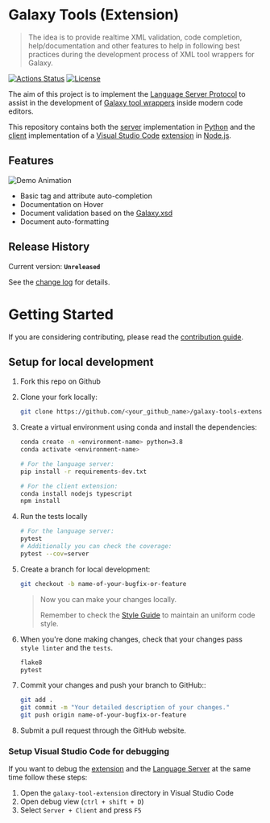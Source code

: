 # Galaxy Tools (Extension)

> The idea is to provide realtime XML validation, code completion, help/documentation and other features to help in following best practices during the development process of XML tool wrappers for Galaxy.

[![Actions Status](https://github.com/davelopez/galaxy-tools-extension/workflows/CI/badge.svg)](https://github.com/davelopez/galaxy-tools-extension/actions)
[![License](https://img.shields.io/badge/License-Apache%202.0-blue.svg)](https://opensource.org/licenses/Apache-2.0)

The aim of this project is to implement the [Language Server Protocol](https://microsoft.github.io/language-server-protocol/) to assist in the development of [Galaxy tool wrappers](https://docs.galaxyproject.org/en/latest/dev/schema.html) inside modern code editors.

This repository contains both the [server](https://github.com/davelopez/galaxy-tools-extension/tree/master/server) implementation in [Python](https://www.python.org/) and the [client](https://github.com/davelopez/galaxy-tools-extension/tree/master/client) implementation of a [Visual Studio Code](https://code.visualstudio.com/) [extension](https://marketplace.visualstudio.com/VSCode) in [Node.js](https://nodejs.org/en/).

## Features
![Demo Animation](../assets/features.gif?raw=true)
* Basic tag and attribute auto-completion 
* Documentation on Hover
* Document validation based on the [Galaxy.xsd](https://github.com/galaxyproject/galaxy/blob/dev/lib/galaxy/tool_util/xsd/galaxy.xsd)
* Document auto-formatting

## Release History

Current version: **``Unreleased``**

See the [change log](docs/CHANGELOG.md) for details.


# Getting Started
If you are considering contributing, please read the [contribution guide](docs/CONTRIBUTING.md).

## Setup for local development

1. Fork this repo on Github
2. Clone your fork locally:
    ````sh
    git clone https://github.com/<your_github_name>/galaxy-tools-extension.git
    ````
3. Create a virtual environment using conda and install the dependencies:

    ```sh
    conda create -n <environment-name> python=3.8
    conda activate <environment-name>

    # For the language server:
    pip install -r requirements-dev.txt

    # For the client extension:
    conda install nodejs typescript
    npm install
    ```
4. Run the tests locally
    ```sh
    # For the language server:
    pytest
    # Additionally you can check the coverage:
    pytest --cov=server
    ```

5. Create a branch for local development:

    ```sh
    git checkout -b name-of-your-bugfix-or-feature
    ```
    >Now you can make your changes locally.
    >
    >Remember to check the [Style Guide](#style-guide) to maintain an uniform code style.

6. When you're done making changes, check that your changes pass ``style linter`` and the ``tests``.
    ```sh
    flake8
    pytest
    ```

7. Commit your changes and push your branch to GitHub::
    ```sh
    git add .
    git commit -m "Your detailed description of your changes."
    git push origin name-of-your-bugfix-or-feature
    ```

8. Submit a pull request through the GitHub website.

### Setup Visual Studio Code for debugging
If you want to debug the [extension](../client) and the [Language Server](../server) at the same time follow these steps:
1. Open the `galaxy-tool-extension` directory in Visual Studio Code
2. Open debug view (`ctrl + shift + D`)
3. Select `Server + Client` and press `F5`


